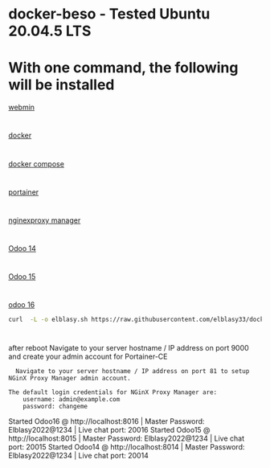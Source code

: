 # docker-beso - Tested  Ubuntu 20.04.5 LTS
# With one command, the following will be installed
[ webmin](https://www.webmin.com/)
#
[ docker](https://www.docker.com/)
#
[ docker compose](https://docs.docker.com/engine/reference/commandline/compose/)
#
[portainer](https://docs.portainer.io/)
#
[ nginexproxy manager](https://nginxproxymanager.com/)
#
[ Odoo 14](https://www.odoo.com/documentation/14.0/)
#
[ Odoo 15](https://www.odoo.com/documentation/15.0/)
#
[odoo 16](https://www.odoo.com/documentation/16.0/)
``` bash
curl  -L -o elblasy.sh https://raw.githubusercontent.com/elblasy33/docker-beso/main/elblasy.sh  && chmod +x elblasy.sh && ./elblasy.sh

```
#
after reboot 
    Navigate to your server hostname / IP address on port 9000 and create your admin account for Portainer-CE
    
    
      Navigate to your server hostname / IP address on port 81 to setup
    NGinX Proxy Manager admin account.

    The default login credentials for NGinX Proxy Manager are:
        username: admin@example.com
        password: changeme
        
   Started Odoo16 @ http://localhost:8016 | Master Password: Elblasy2022@1234 | Live chat port: 20016
   Started Odoo15 @ http://localhost:8015 | Master Password: Elblasy2022@1234 | Live chat port: 20015
   Started Odoo14 @ http://localhost:8014 | Master Password: Elblasy2022@1234 | Live chat port: 20014
   
   


     
        
        
        
        



